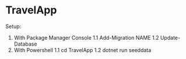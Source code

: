 # TravelApp
Setup:
1. With Package Manager Console
1.1 Add-Migration NAME
1.2 Update-Database
2. With Powershell
1.1 cd TravelApp
1.2 dotnet run seeddata
